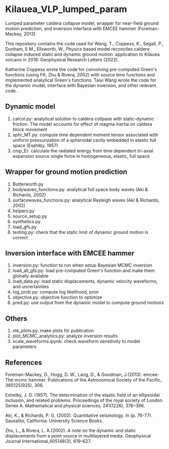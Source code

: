 # Kilauea_VLP_lumped_param
Lumped parameter caldera collapse model, wrapper for near-field ground motion prediction, and inversion interface with EMCEE hammer (Foreman-Mackey, 2013)

This repository contains the code used for 
Wang, T., Coppess, K., Segall, P., Dunham, E M., Ellsworth, W., Physics based model reconciles caldera collapse induced static and dynamic ground motion: application to Kilauea volcano in 2018: Geophysical Research Letters (2022).

Katherine Coppess wrote the code for convolving pre-computed Green's functions (using FK; Zhu & Rivera, 2002) with source time functions and implemented analytical Green's functions. Taiyi Wang wrote the code for the dynamic model, interface with Bayesian inversion, and other relevant code.

## Dynamic model
1. calcol.py: analytical solution to caldera collpase with static-dynamic friction. The model accounts for effect of magma inertia on caldera block movement
2. sphr_MT.py: compute time dependent moment tensor associated with uniform pressurization of a spheroidal cavity embedded in elastic full space (Esehlby, 1957)
3. cmp_Er: calculate the radiated energy from time dependent tri-axial expansion source single force in homogeneous, elastic, full space

## Wrapper for ground motion prediction 
1. Butterworth.py
2. bodywaves_functions.py: analytical full space body waves (Aki & Richards, 2002)
3. surfacewaves_functions.py: analytical Rayleigh waves (Aki & Richards, 2002)
4. helpers.py
5. source_setup.py
6. synthetics.py
7. load_gfs.py
8. testing.py: check that the static limit of dynamic ground motion is correct

## Inversion interface with EMCEE hammer
1. inversion.py: function to run when setup Bayesian MCMC inversion
2. load_all_gfs.py: load pre-computed Green's function and make them globally available
3. load_data.py: load static displacements, dynamic velocity waveforms, and uncertainties
4. log_prob.py: compute log likelihood, prior
5. objective.py: objective function to optimize
6. pred.py: use output from the dynamic model to compute ground motions

## Others
1. mk_plots.py: make plots for publication
2. plot_MCMC_analytics.py: analyze inversion results
3. scale_waveforms.ipynb: check waveform sensitivity to model parameters

## References

Foreman-Mackey, D., Hogg, D. W., Lang, D., & Goodman, J.(2013). emcee: The mcmc hammer. Publications of the Astronomical Society of the Pacific, 360125(925), 306.

Eshelby, J. D. (1957). The determination of the elastic field of an ellipsoidal inclusion, and related problems. Proceedings of the royal society of London. Series A. Mathematical and physical sciences, 241(1226), 376–396.

Aki, K., & Richards, P. G. (2002). Quantitative seismology. In (p. 76-77). Sausalito, California: University Science Books.

Zhu, L., & Rivera, L. A.(2002). A note on the dynamic and static displacements from a point source in multilayered media. Geophysical Journal International,405148(3), 619–627.




